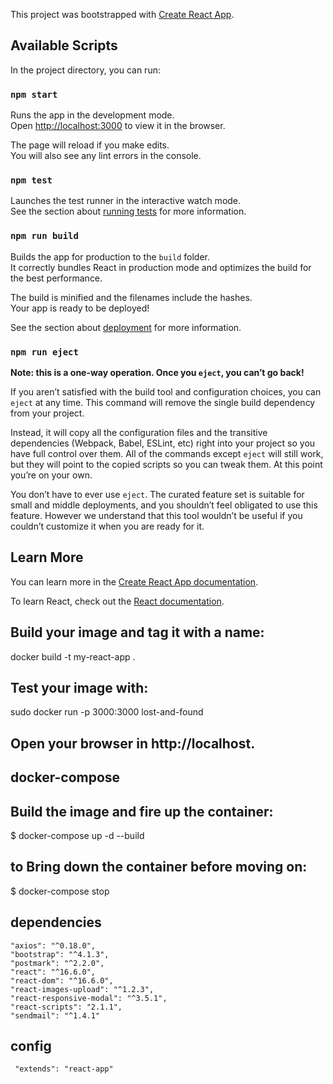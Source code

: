 This project was bootstrapped with [Create React App](https://github.com/facebook/create-react-app).

## Available Scripts

In the project directory, you can run:

### `npm start`

Runs the app in the development mode.<br>
Open [http://localhost:3000](http://localhost:3000) to view it in the browser.

The page will reload if you make edits.<br>
You will also see any lint errors in the console.

### `npm test`

Launches the test runner in the interactive watch mode.<br>
See the section about [running tests](https://facebook.github.io/create-react-app/docs/running-tests) for more information.

### `npm run build`

Builds the app for production to the `build` folder.<br>
It correctly bundles React in production mode and optimizes the build for the best performance.

The build is minified and the filenames include the hashes.<br>
Your app is ready to be deployed!

See the section about [deployment](https://facebook.github.io/create-react-app/docs/deployment) for more information.

### `npm run eject`

**Note: this is a one-way operation. Once you `eject`, you can’t go back!**

If you aren’t satisfied with the build tool and configuration choices, you can `eject` at any time. This command will remove the single build dependency from your project.

Instead, it will copy all the configuration files and the transitive dependencies (Webpack, Babel, ESLint, etc) right into your project so you have full control over them. All of the commands except `eject` will still work, but they will point to the copied scripts so you can tweak them. At this point you’re on your own.

You don’t have to ever use `eject`. The curated feature set is suitable for small and middle deployments, and you shouldn’t feel obligated to use this feature. However we understand that this tool wouldn’t be useful if you couldn’t customize it when you are ready for it.

## Learn More

You can learn more in the [Create React App documentation](https://facebook.github.io/create-react-app/docs/getting-started).

To learn React, check out the [React documentation](https://reactjs.org/).




## Build your image and tag it with a name:


docker build -t my-react-app .


## Test your image with:


sudo docker run -p 3000:3000 lost-and-found


## Open your browser in http://localhost.

## docker-compose

## Build the image and fire up the container:

$ docker-compose up -d --build

## to Bring down the container before moving on:

$ docker-compose stop

## dependencies

    "axios": "^0.18.0",
    "bootstrap": "^4.1.3",
    "postmark": "^2.2.0",
    "react": "^16.6.0",
    "react-dom": "^16.6.0",
    "react-images-upload": "^1.2.3",
    "react-responsive-modal": "^3.5.1",
    "react-scripts": "2.1.1",
    "sendmail": "^1.4.1"
    
 ## config
     "extends": "react-app"
